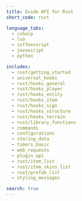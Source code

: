 ```yaml
---
title: Oxide API for Rust
short_code: rust

language_tabs:
  - csharp
  - lua
  - coffeescript
  - javascript
  - python

includes:
  - rust/getting_started
  - universal_hooks
  - rust/hooks_general
  - rust/hooks_player
  - rust/hooks_entity
  - rust/hooks_item
  - rust/hooks_sign
  - rust/hooks_structure
  - rust/hooks_terrain
  - rust/library_functions
  - commands
  - configurations
  - storing_data
  - timers_basic
  - web_requests
  - plugin_api
  - rust/item_list
  - rust/item_skins_list
  - rust/prefab_list
  - styling_messages

search: true
---
```

